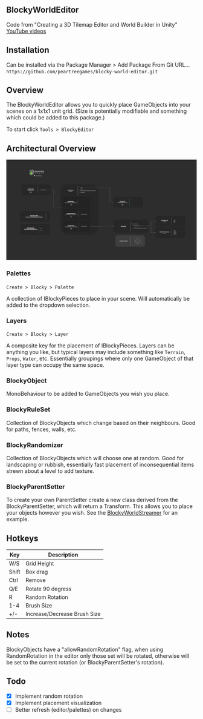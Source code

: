 ## BlockyWorldEditor
Code from "Creating a 3D Tilemap Editor and World Builder in Unity" [YouTube videos](https://youtu.be/ZxWkhdcHD-4)

## Installation

Can be installed via the Package Manager > Add Package From Git URL...
`https://github.com/peartreegames/blocky-world-editor.git`

## Overview

The BlockyWorldEditor allows you to quickly place GameObjects into your scenes on a 1x1x1 unit grid. (Size is potentially modifiable and something which could be added to this package.)

To start click `Tools > BlockyEditor`

## Architectural Overview
![Architecture](./Documentation/Architecture.png)

### Palettes

`Create > Blocky > Palette`

A collection of IBlockyPieces to place in your scene. Will automatically be added to the dropdown selection.

### Layers

`Create > Blocky > Layer`

A composite key for the placement of IBlockyPieces. Layers can be anything you like, but typical layers may include something like `Terrain`, `Props`, `Water`, etc. Essentially groupings where only one GameObject of that layer type can occupy the same space.

### BlockyObject

MonoBehaviour to be added to GameObjects you wish you place.

### BlockyRuleSet

Collection of BlockyObjects which change based on their neighbours. Good for paths, fences, walls, etc.

### BlockyRandomizer

Collection of BlockyObjects which will choose one at random. Good for landscaping or rubbish, essentially fast placement of inconsequential items strewn about a level to add texture.

### BlockyParentSetter

To create your own ParentSetter create a new class derived from the BlockyParentSetter, which will return a Transform. This allows you to place your objects however you wish. See the [BlockyWorldStreamer](https://github.com/peartreegames/blocky-world-streamer/) for an example.


## Hotkeys

| Key | Description |
| --- | --- |
| W/S | Grid Height |
| Shift | Box drag |
| Ctrl | Remove |
| Q/E | Rotate 90 degress |
| R | Random Rotation |
| 1-4 | Brush Size |
| +/- | Increase/Decrease Brush Size |

## Notes

BlockyObjects have a "allowRandomRotation" flag, when using RandomRotation in the editor only those set will be rotated, otherwise will be set to the current rotation (or BlockyParentSetter's rotation).

## Todo
  - [x] Implement random rotation
  - [x] Implement placement visualization
  - [ ] Better refresh (editor/palettes) on changes